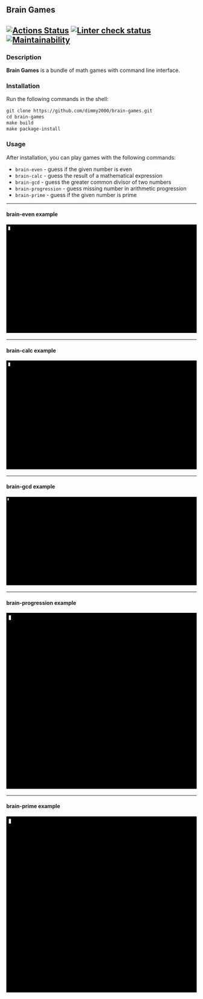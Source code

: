 ## Brain Games
[![Actions Status](https://github.com/dimmy2000/brain-games/workflows/hexlet-check/badge.svg)](https://github.com/dimmy2000/brain-games/actions)
[![Linter check status](https://github.com/dimmy2000/brain-games/workflows/linter-check/badge.svg)](https://github.com/dimmy2000/brain-games/actions)
[![Maintainability](https://api.codeclimate.com/v1/badges/a7c74751fa333e996f07/maintainability)](https://codeclimate.com/github/dimmy2000/brain-games/maintainability)
---
### Description

**Brain Games** is a bundle of math games with command line interface. 

### Installation

Run the following commands in the shell:
```commandline
git clone https://github.com/dimmy2000/brain-games.git
cd brain-games
make build
make package-install
```

### Usage

After installation, you can play games with the following commands:
- `brain-even` - guess if the given number is even
- `brain-calc` - guess the result of a mathematical expression
- `brain-gcd` - guess the greater common divisor of two numbers
- `brain-progression` - guess missing number in arithmetic progression
- `brain-prime` - guess if the given number is prime
---
#### brain-even example

[![brain even example](media/brain-even.gif)](https://asciinema.org/a/2F647fG0nqsD7CumZ64h60RJX)

---
#### brain-calc example

[![brain calc example](media/brain-calc.gif)](https://asciinema.org/a/Q49CyONVtreZ5xbpJ4jm3QDSI)

---
#### brain-gcd example

[![brain gcd example](media/brain-gcd.gif)](https://asciinema.org/a/KCp3uuKiXg5FpNDMgcbT8aPuV)

---
#### brain-progression example

[![brain progression example](media/brain-progression.gif)](https://asciinema.org/a/WVaF31ycQ00nrMwvjyMI5W460)

---
#### brain-prime example

[![brain prime example](media/brain-prime.gif)](https://asciinema.org/a/ZB27CWuVc64PqehjBzw3ZaInT)
